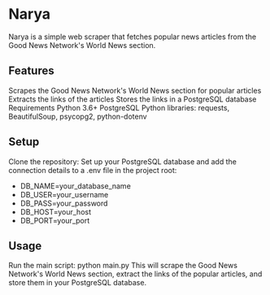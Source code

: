 # Narya
Narya is a simple web scraper that fetches popular news articles from the Good News Network's World News section.

## Features
Scrapes the Good News Network's World News section for popular articles
Extracts the links of the articles
Stores the links in a PostgreSQL database
Requirements
Python 3.6+
PostgreSQL
Python libraries: requests, BeautifulSoup, psycopg2, python-dotenv

## Setup
Clone the repository:
Set up your PostgreSQL database and add the connection details to a .env file in the project root:
- DB_NAME=your_database_name
- DB_USER=your_username
- DB_PASS=your_password
- DB_HOST=your_host
- DB_PORT=your_port

## Usage
Run the main script:
python main.py
This will scrape the Good News Network's World News section, extract the links of the popular articles, and store them in your PostgreSQL database.

